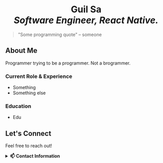 <p align="center">
  <picture>
    <!-- <img src="https://raw.githubusercontent.com/guilsa/logo.jpg" height="256"> -->
  </picture>
</p>

<div align="center">
  <h1>
    Guil Sa
    <br />
    <em>Software Engineer, React Native.</em>
  </h1>
</div>

> "Some programming quote" – someone

<!-- profile view counter -->
<!-- <p align="center">
  <img src="https://komarev.com/ghpvc/?username=urubuz" alt="profile views">
</p> -->

## About Me

Programmer trying to be a programmer. Not a brogrammer.

### Current Role & Experience

- Something 
- Something else

### Education

- Edu 

## Let's Connect

Feel free to reach out!

<details>
<summary><strong>📫 Contact Information</strong></summary>

- GitHub: [@guilsa](https://github.com/guilsa)
- LinkedIn: [Guilherme Sa](https://www.linkedin.com/in/guilhermeisa)
- Twitter: [@urubuz](https://twitter.com/urubuz/)

</details>
